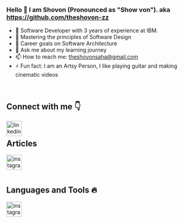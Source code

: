 ### Hello 👋 I am Shovon (Pronounced as "Show von"). aka https://github.com/theshovon-zz

- 🔭 Software Developer with 3 years of experience at IBM.
- 🌱 Mastering the principles of Software Design 
- 🤔 Career goals on Software Architecture
- 💬 Ask me about my learning journey
- 📫 How to reach me: theshovonsaha@gmail.com
- ⚡ Fun fact: I am an Artsy Person, I like playing guitar and making cinematic videos
<br />

## Connect with me :point_down:

[<img align='left' src='https://cdn.jsdelivr.net/npm/simple-icons@3.0.1/icons/linkedin.svg' alt='linkedin' height='40'>](https://www.linkedin.com/in/theshovonsaha/)
<br />
## Articles
[<img align='left' src='https://cdn.jsdelivr.net/npm/simple-icons@3.0.1/icons/medium.svg' alt='instagram' height='40'>](https://theshovonsaha.medium.com/)  

<br />
<br />
<br />

## Languages and Tools  :fire:
<img align='left' src='https://cdn.jsdelivr.net/npm/simple-icons@3.0.1/icons/java.svg' alt='instagram' height='40'>

<br />
<br />

